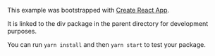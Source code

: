 This example was bootstrapped with [Create React App](https://github.com/facebook/create-react-app).

It is linked to the div package in the parent directory for development purposes.

You can run `yarn install` and then `yarn start` to test your package.
